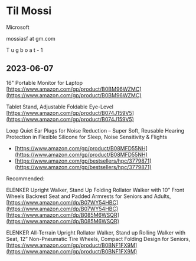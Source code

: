 # Til Mossi

Microsoft

mossiasf at gm.com

T u g b o a t - 1

  

## 2023-06-07

16" Portable Monitor for Laptop  
[https://www.amazon.com/gp/product/B0BM96WZMC](https://www.amazon.com/gp/product/B0BM96WZMC)

Tablet Stand, Adjustable Foldable Eye-Level  
[https://www.amazon.com/gp/product/B074J159V5](https://www.amazon.com/gp/product/B074J159V5)

Loop Quiet Ear Plugs for Noise Reduction – Super Soft, Reusable Hearing Protection in Flexible Silicone for Sleep, Noise Sensitivity & Flights

*   [https://www.amazon.com/gp/product/B08MFD55NH](https://www.amazon.com/gp/product/B08MFD55NH)
*   [https://www.amazon.com/gp/bestsellers/hpc/3779871](https://www.amazon.com/gp/bestsellers/hpc/3779871)

Recommended:

ELENKER Upright Walker, Stand Up Folding Rollator Walker with 10” Front Wheels Backrest Seat and Padded Armrests for Seniors and Adults,  
[https://www.amazon.com/dp/B07WY54HBC](https://www.amazon.com/dp/B07WY54HBC)  
[https://www.amazon.com/dp/B085M6WSQR](https://www.amazon.com/dp/B085M6WSQR)

ELENKER All-Terrain Upright Rollator Walker, Stand up Rolling Walker with Seat, 12” Non-Pneumatic Tire Wheels, Compact Folding Design for Seniors,  
[https://www.amazon.com/gp/product/B0BNF1FX9M](https://www.amazon.com/gp/product/B0BNF1FX9M)